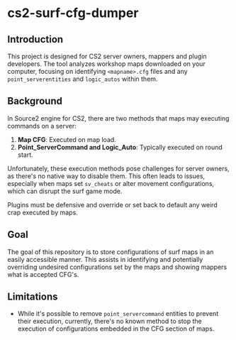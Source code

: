 # cs2-surf-cfg-dumper

## Introduction
This project is designed for CS2 server owners, mappers and plugin developers. The tool analyzes workshop maps downloaded on your computer, focusing on identifying `<mapname>.cfg` files and any `point_serverentities` and `logic_autos` within them.

## Background
In Source2 engine for CS2, there are two methods that maps may executing commands on a server:

1. **Map CFG**: Executed on map load.
2. **Point_ServerCommand and Logic_Auto**: Typically executed on round start.

Unfortunately, these execution methods pose challenges for server owners, as there's no native way to disable them. This often leads to issues, especially when maps set `sv_cheats` or alter movement configurations, which can disrupt the surf game mode.

Plugins must be defensive and override or set back to default any weird crap executed by maps.

## Goal
The goal of this repository is to store configurations of surf maps in an easily accessible manner. This assists in identifying and potentially overriding undesired configurations set by the maps and showing mappers what is accepted CFG's.

## Limitations
- While it's possible to remove `point_servercommand` entities to prevent their execution, currently, there's no known method to stop the execution of configurations embedded in the CFG section of maps.


